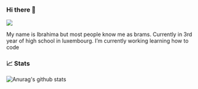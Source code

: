 ### Hi there 👋
![](https://komarev.com/ghpvc/?username=ibndiaye&color=red)

My name is Ibrahima but most people know me as brams. Currently in 3rd year of high school in luxembourg.
I’m currently working learning how to code 

### 📈 Stats

![Anurag's github stats](https://github-readme-stats.vercel.app/api?username=ibndiaye&show_icons=false&theme=dark&bg_color=00000000&hide_border=true&icon_color=4F8CC9&hide_title=true&count_private=true)
